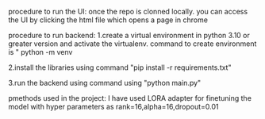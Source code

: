 procedure to run the UI:
once the repo is clonned locally. you can access the UI by clicking the html file which opens a page in chrome

procedure to run backend:
1.create a virtual environment in python 3.10 or greater version and activate the virtualenv. command to create environment is " python -m venv <environment name>

2.install the libraries using command "pip install -r requirements.txt"

3.run the backend using command using "python main.py"

pmethods used in the project:
I have used LORA adapter for finetuning the model with hyper parameters as rank=16,alpha=16,dropout=0.01
